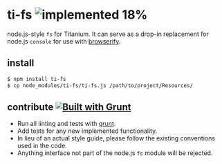 # ti-fs ![implemented 18%](http://img.shields.io/badge/implemented-8%-red.svg)

node.js-style `fs` for Titanium. It can serve as a drop-in replacement for node.js `console` for use with [browserify][].

## install

```bash
$ npm install ti-fs
$ cp node_modules/ti-fs/ti-fs.js /path/to/project/Resources/
```

## contribute [![Built with Grunt](https://cdn.gruntjs.com/builtwith.png)](http://gruntjs.com/)

* Run all linting and tests with [grunt](http://gruntjs.com/getting-started).
* Add tests for any new implemented functionality.
* In lieu of an actual style guide, please follow the existing conventions used in the code.
* Anything interface not part of the node.js `fs` module will be rejected.

[browserify]: https://github.com/substack/node-browserify
